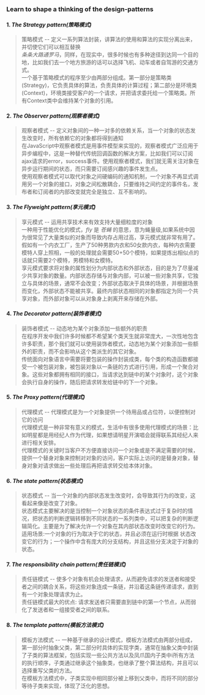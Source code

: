 ### __Learn to shape a thinking of the design-patterns__  
#### 1. _The Strategy pattern(策略模式)_  
>策略模式 -- 定义一系列算法封装，讲算法的使用和算法的实现分离出来，并切使它们可以相互替换  
>_条条大路通罗马_，同样，在现实中，很多时候也有多种途径到达同一个目的地，比如我们去一个地方旅游的话可以选择飞机、动车或者自驾游的交通方式。  
>一个基于策略模式的程序至少由两部分组成。第一部分是策略类(Strategy)，它负责具体的算法，负责具体的计算过程；第二部分是环境类(Context)，环境类接受客户的一个请求，并把请求委托给一个策略类。所有Context类中会维持某个对象的引用。

#### 2. _The Observer pattern(观察者模式)_  
>观察者模式 -- 定义对象间的一种一对多的依赖关系，当一个对象的状态发生改变时，所有依赖它的对象都将得到通知  
>在JavaScript中观察者模式是用事件模型来实现的，观察者模式广泛应用于异步编程中，这是一种替代传统回调函数的解决方案，比如我们可以订阅ajax请求的error，success事件。使用观察者模式，我们就无需关注对象在异步运行期间的状态，而只需要订阅感兴趣的事件发生点。  
>使用观察者模式可以取代对象之间硬编码的通知机制，一个对象不再显式调用另一个对象的接口，对象之间松散耦合，只要维持之间约定的事件名，发布者和订阅者的内部改变就完全是独立、互不影响的。  

#### 3. _The Flyweight pattern(享元模式)_  
>享元模式 -- 运用共享技术来有效支持大量细粒度的对象  
>一种用于性能优化的模式，_fly_ 是 _苍蝇_ 的意思，意为蝇量级,如果系统中因为很常见了大量类似的对象而导致内存占用过高，享元模式就非常有用了。  
>假如有一个内衣工厂，生产了50种男款内衣和50女款内衣，每种内衣需要模特人穿上照相，一般的处理就会需要50+50个模特，如果提炼出相似点的话就只需要2个模特，男模特和女模特。  
>享元模式要求将对象的属性划分为内部状态和外部状态，目的是为了尽量减少共享对象的数量。内部状态存储与对象内部，可以被一些对象共享，它独立与具体的场景，通常不会改变；外部状态取决于具体的场景，并根据场景而变化，外部状态不能被共享。最终内部状态相同的对象都指定为同一个共享对象，而外部对象可以从对象身上剥离开来存储在外部。  

#### 4. _The Decorator pattern(装饰者模式)_  
>装饰者模式 -- 动态地为某个对象添加一些额外的职责  
>在程序开发中我们许多时候都不希望某个类天生就非常庞大，一次性地包含许多职责，那个我们就可以使用装饰者模式，动态地为某个对象添加一些额外的职责，而不会影响从这个类派生的其它对象。  
>传统面向对象语言中需要将要包装的操作封装成类，每个类的构造函数都接受一个被包装对象，被包装对象以一条链的方式进行引用，形成一个聚合对象。这些对象都拥有相同的接口，当请求达到链中的某个对象时，这个对象会执行自身的操作，随后把请求转发给链中的下一个对象。  

#### 5. _The Proxy pattern(代理模式)_  
>代理模式 -- 代理模式是为一个对象提供一个待用品或占位符，以便控制对它的访问  
>代理模式是一种非常有意义的模式，生活中有很多使用代理模式的场景：比如明星都是用经纪人作为代理，如果想请明星开演唱会就得联系其经纪人来进行相关安排。  
>代理模式的关键时当客户不方便直接访问一个对象或是不满足需要的时候，提供一个替身对象来控制对对象的访问，客户实际上访问的是替身对象，替身对象对请求做出一些处理后再把请求转交给本体对象。  

#### 6. _The state pattern(状态模式)_
>状态模式 -- 当一个对象的内部状态发生改变时，会导致其行为的改变，这看起来像是改变了对象。  
>状态模式主要解决的是当控制一个对象状态的条件表达式过于复杂时的情况，把状态的判断逻辑转移到不同状态的一系列类中，可以把复杂的判断逻辑简化。主要是为了解决允许一个对象在其内部状态改变时改变它的行为。  
>适用场景:一个对象的行为取决于它的状态，并且必须在运行时根据 状态改变它的行为；一个操作中含有庞大的分支结构，并且这些分支决定于对象的状态。  

#### 7. _The responsibility chain pattern(责任链模式)_
>责任链模式 -- 使多个对象有机会处理请求，从而避免请求的发送者和接受者之间的耦合关系，将这些对象连成一条链，并沿着这条链传递请求，直到有一个对象处理请求为止。  
>责任链模式最大的优点: 请求发送者只需要直到链中的第一个节点，从而弱化了发送者和一组接受者之间的联系。  

#### 8. _The template pattern(模板方法模式)_
> 模板方法模式 -- 一种基于继承的设计模式，模板方法模式由两部分组成，第一部分时抽象父类，第二部分时具体的实现字类，通常在抽象父类中封装了子类的算法框架，包括实现一些公共方法以及凤爪国内子类中i所有方法的执行顺序，子类通过继承这个抽象类，也继承了整个算法结构，并且可以选择重写父类的方法。  
> 在模板方法模式中，子类实现中相同部分被上移到父类中，而将不同的部分等待子类来实现，体现了泛化的思想。  

